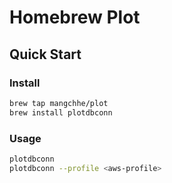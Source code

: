 # Homebrew Plot

## Quick Start

### Install

```sh
brew tap mangchhe/plot
brew install plotdbconn
```

### Usage

```sh
plotdbconn
plotdbconn --profile <aws-profile>
```
